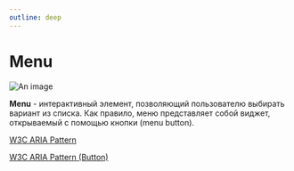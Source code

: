```yaml
---
outline: deep
---
```


# Menu

![An image](/menu.png)

**Menu** - интерактивный элемент, позволяющий пользователю выбирать вариант из списка. Как правило, меню представляет собой виджет, открываемый с помощью кнопки (menu button).  

[W3C ARIA Pattern](https://www.w3.org/WAI/ARIA/apg/patterns/menubar/)

[W3C ARIA Pattern (Button)](https://www.w3.org/WAI/ARIA/apg/patterns/menu-button/)

